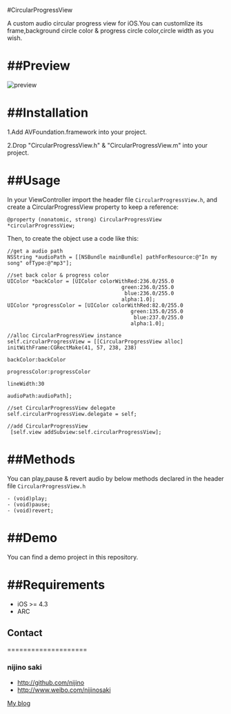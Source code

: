 #CircularProgressView

A custom audio circular progress view for iOS.You can customlize its frame,background circle color & progress circle color,circle width as you wish.

##Preview
====================

![preview](https://github.com/nijino/CircularProgressView/blob/master/ScreenShot.png?raw=true)

##Installation
====================

1.Add AVFoundation.framework into your project.

2.Drop "CircularProgressView.h" & "CircularProgressView.m" into your project.

##Usage
====================

In your ViewController import the header file `CircularProgressView.h`, and create a CircularProgressView property to keep a reference:

`@property (nonatomic, strong) CircularProgressView *circularProgressView;`

Then, to create the object use a code like this:

```
//get a audio path
NSString *audioPath = [[NSBundle mainBundle] pathForResource:@"In my song" ofType:@"mp3"];

//set back color & progress color
UIColor *backColor = [UIColor colorWithRed:236.0/255.0 
									 green:236.0/255.0 
									  blue:236.0/255.0 
									 alpha:1.0];
UIColor *progressColor = [UIColor colorWithRed:82.0/255.0 
										green:135.0/255.0 
										 blue:237.0/255.0 
										alpha:1.0];
    
//alloc CircularProgressView instance
self.circularProgressView = [[CircularProgressView alloc] initWithFrame:CGRectMake(41, 57, 238, 238) 
															  backColor:backColor 
														  progressColor:progressColor 
															  lineWidth:30 
															  audioPath:audioPath];

//set CircularProgressView delegate
self.circularProgressView.delegate = self;

//add CircularProgressView
 [self.view addSubview:self.circularProgressView];
 ```
 
##Methods
====================

You can play,pause & revert audio by below methods declared in the header file `CircularProgressView.h`

```
- (void)play;
- (void)pause;
- (void)revert;
```

##Demo
====================

You can find a demo project in this repository.

##Requirements
====================

- iOS >= 4.3
- ARC

## Contact
====================

### nijino saki
- http://github.com/nijino
- http://www.weibo.com/nijinosaki

[My blog](http://nijino_saki.blog.163.com)